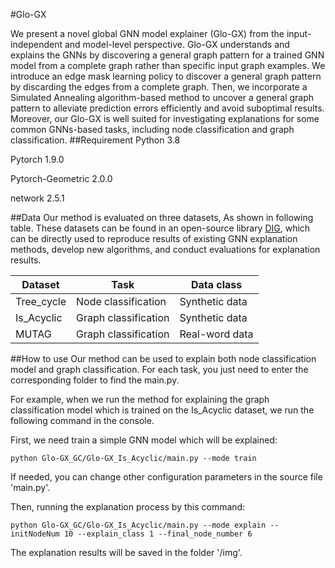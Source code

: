#Glo-GX

We present a novel global GNN model explainer (Glo-GX) from the input-independent and model-level perspective. Glo-GX understands and explains the GNNs by discovering a general graph pattern for a trained GNN model from a complete graph rather than specific input graph examples. We introduce an edge mask learning policy to discover a general graph pattern by discarding the edges from a complete graph. Then, we incorporate a Simulated Annealing algorithm-based method to uncover a general graph pattern to alleviate prediction errors efficiently and avoid suboptimal results. Moreover, our Glo-GX is well suited for investigating explanations for some common GNNs-based tasks, including node classification and graph classification.
##Requirement
Python 3.8

Pytorch 1.9.0

Pytorch-Geometric 2.0.0

network 2.5.1

##Data
Our method is evaluated on three datasets, As shown in following table. These datasets can be found in an open-source library [DIG](https://github.com/divelab/DIG/tree/main/dig/xgraph/datasets), which can be directly used to reproduce results of existing GNN explanation methods, develop new algorithms, and conduct evaluations for explanation results.


| Dataset    | Task                  | Data class     |
|------------|-----------------------|----------------|
| Tree_cycle | Node classification   | Synthetic data |
| Is_Acyclic | Graph classification  | Synthetic data |
| MUTAG      | Graph classification  | Real-word data |


##How to use
Our method can be used to explain both node classification model and graph classification. For each task, you just need to enter the corresponding folder to find the main.py.

For example, when we run the method for explaining the graph classification model which is trained on the Is_Acyclic dataset, we run the following command in the console.

First, we need train a simple GNN model which will be explained:
```
python Glo-GX_GC/Glo-GX_Is_Acyclic/main.py --mode train
```
If needed, you can change other configuration parameters in the source file 'main.py'.

Then, running the explanation process by this command:

```
python Glo-GX_GC/Glo-GX_Is_Acyclic/main.py --mode explain --initNodeNum 10 --explain_class 1 --final_node_number 6
```

The explanation results will be saved in the folder '/img'.  


